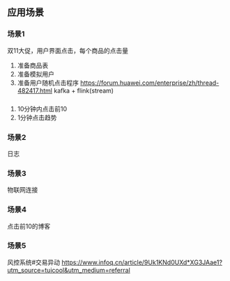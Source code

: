 ## 应用场景
### 场景1
双11大促，用户界面点击，每个商品的点击量
1. 准备商品表
2. 准备模拟用户
3. 准备用户随机点击程序
https://forum.huawei.com/enterprise/zh/thread-482417.html
kafka + flink(stream)
###
1. 10分钟内点击前10
2. 1分钟点击趋势

### 场景2
日志


### 场景3
物联网连接

### 场景4
点击前10的博客

### 场景5
风控系统#交易异动
https://www.infoq.cn/article/9Uk1KNd0UXd*XG3JAae1?utm_source=tuicool&utm_medium=referral
###

